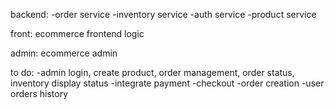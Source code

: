 backend:
-order service
-inventory service
-auth service
-product service

front:
ecommerce frontend logic

admin:
ecommerce admin

to do:
-admin login, create product, order management, order status, inventory display status
-integrate payment
-checkout
-order creation
-user orders history
